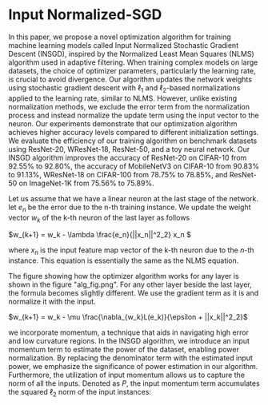 # Input Normalized-SGD

In this paper, we propose a novel optimization algorithm for training machine learning models called Input Normalized Stochastic Gradient Descent (INSGD), inspired by the Normalized Least Mean Squares (NLMS) algorithm used in adaptive filtering. When training complex models on large datasets, the choice of optimizer parameters, particularly the learning rate, is crucial to avoid divergence. Our algorithm updates the network weights using stochastic gradient descent with $\ell_1$ and $\ell_2$-based normalizations applied to the learning rate, similar to NLMS. However, unlike existing normalization methods, we exclude the error term from the normalization process and instead normalize the update term using the input vector to the neuron. Our experiments demonstrate that our optimization algorithm achieves higher accuracy levels compared to different initialization settings. We evaluate the efficiency of our training algorithm on benchmark datasets using ResNet-20, WResNet-18, ResNet-50, and a toy neural network. Our INSGD algorithm improves the accuracy of ResNet-20 on CIFAR-10 from 92.55\% to 92.80\%, the accuracy of MobileNetV3 on CIFAR-10 from 90.83\% to 91.13\%, WResNet-18 on CIFAR-100 from 78.75\% to 78.85\%, and ResNet-50 on ImageNet-1K from 75.56\% to 75.89\%.

Let us assume that we have a linear neuron at the last stage of the network. 
let $e_n$ be the error due to the n-th training instance.
We update the weight vector $w_k$ of the k-th neuron of the last layer as follows

$w_{k+1} = w_k - \lambda \frac{e_n}{||x_n||^2_2}    x_n $

where $x_n$ is the input feature map vector of the k-th neuron due to the
$n$-th instance. This equation is essentially the same as the NLMS equation.

The figure showing how the optimizer algorithm works for any layer is shown in the figure "alg_fig.png". For any other layer beside the last layer, the formula becomes slightly different. We use the gradient term as it is and normalize it with the input. 

$w_{k+1} = w_k - \mu \frac{\nabla_{w_k}L(e_k)}{\epsilon + ||x_k||^2_2}$

we incorporate momentum, a technique that aids in navigating high error and low curvature regions. In the INSGD algorithm, we introduce an input momentum term to estimate the power of the dataset, enabling power normalization. By replacing the denominator term with the estimated input power, we emphasize the significance of power estimation in our algorithm. Furthermore, the utilization of input momentum allows us to capture the norm of all the inputs. Denoted as $P$, the input momentum term accumulates the squared $\ell_2$ norm of the input instances:


